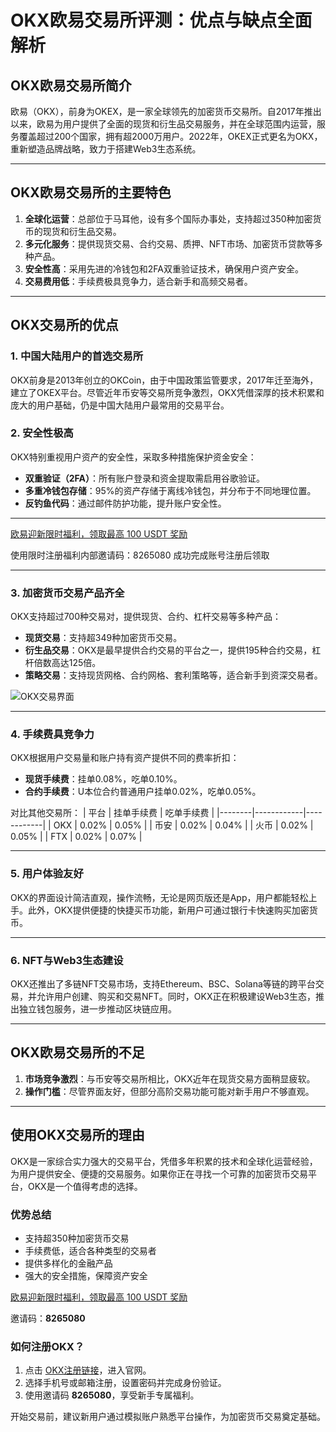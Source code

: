 # OKX欧易交易所评测：优点与缺点全面解析



## OKX欧易交易所简介

欧易（OKX），前身为OKEX，是一家全球领先的加密货币交易所。自2017年推出以来，欧易为用户提供了全面的现货和衍生品交易服务，并在全球范围内运营，服务覆盖超过200个国家，拥有超2000万用户。2022年，OKEX正式更名为OKX，重新塑造品牌战略，致力于搭建Web3生态系统。

---

## OKX欧易交易所的主要特色

1. **全球化运营**：总部位于马耳他，设有多个国际办事处，支持超过350种加密货币的现货和衍生品交易。
2. **多元化服务**：提供现货交易、合约交易、质押、NFT市场、加密货币贷款等多种产品。
3. **安全性高**：采用先进的冷钱包和2FA双重验证技术，确保用户资产安全。
4. **交易费用低**：手续费极具竞争力，适合新手和高频交易者。

---

## OKX交易所的优点

### 1. 中国大陆用户的首选交易所
OKX前身是2013年创立的OKCoin，由于中国政策监管要求，2017年迁至海外，建立了OKEX平台。尽管近年币安等交易所竞争激烈，OKX凭借深厚的技术积累和庞大的用户基础，仍是中国大陆用户最常用的交易平台。

### 2. 安全性极高
OKX特别重视用户资产的安全性，采取多种措施保护资金安全：
- **双重验证（2FA）**：所有账户登录和资金提取需启用谷歌验证。
- **多重冷钱包存储**：95%的资产存储于离线冷钱包，并分布于不同地理位置。
- **反钓鱼代码**：通过邮件防护功能，提升账户安全性。

---
[欧易迎新限时福利，领取最高 100 USDT 奖励](https://bit.ly/OKXe)

使用限时注册福利内部邀请码：8265080 成功完成账号注册后领取

---
### 3. 加密货币交易产品齐全
OKX支持超过700种交易对，提供现货、合约、杠杆交易等多种产品：
- **现货交易**：支持超349种加密货币交易。
- **衍生品交易**：OKX是最早提供合约交易的平台之一，提供195种合约交易，杠杆倍数高达125倍。
- **策略交易**：支持现货网格、合约网格、套利策略等，适合新手到资深交易者。

![OKX交易界面](https://yibi123.com/wp-content/uploads/2023/06/image.png)

---

### 4. 手续费具竞争力
OKX根据用户交易量和账户持有资产提供不同的费率折扣：
- **现货手续费**：挂单0.08%，吃单0.10%。
- **合约手续费**：U本位合约普通用户挂单0.02%，吃单0.05%。

对比其他交易所：
| 平台   | 挂单手续费 | 吃单手续费 |
|--------|------------|------------|
| OKX    | 0.02%      | 0.05%      |
| 币安   | 0.02%      | 0.04%      |
| 火币   | 0.02%      | 0.05%      |
| FTX    | 0.02%      | 0.07%      |

---

### 5. 用户体验友好
OKX的界面设计简洁直观，操作流畅，无论是网页版还是App，用户都能轻松上手。此外，OKX提供便捷的快捷买币功能，新用户可通过银行卡快速购买加密货币。

---

### 6. NFT与Web3生态建设
OKX还推出了多链NFT交易市场，支持Ethereum、BSC、Solana等链的跨平台交易，并允许用户创建、购买和交易NFT。同时，OKX正在积极建设Web3生态，推出独立钱包服务，进一步推动区块链应用。

---

## OKX欧易交易所的不足

1. **市场竞争激烈**：与币安等交易所相比，OKX近年在现货交易方面稍显疲软。
2. **操作门槛**：尽管界面友好，但部分高阶交易功能可能对新手用户不够直观。

---

## 使用OKX交易所的理由

OKX是一家综合实力强大的交易平台，凭借多年积累的技术和全球化运营经验，为用户提供安全、便捷的交易服务。如果你正在寻找一个可靠的加密货币交易平台，OKX是一个值得考虑的选择。

### 优势总结
- 支持超350种加密货币交易
- 手续费低，适合各种类型的交易者
- 提供多样化的金融产品
- 强大的安全措施，保障资产安全

[欧易迎新限时福利，领取最高 100 USDT 奖励](https://bit.ly/OKXe)

邀请码：**8265080**

### 如何注册OKX？
1. 点击 [OKX注册链接](https://bit.ly/OKXe)，进入官网。
2. 选择手机号或邮箱注册，设置密码并完成身份验证。
3. 使用邀请码 **8265080**，享受新手专属福利。

开始交易前，建议新用户通过模拟账户熟悉平台操作，为加密货币交易奠定基础。
